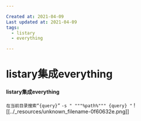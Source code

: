 ```yaml
---

Created at: 2021-04-09
Last updated at: 2021-04-09
tags: 
  - listary
  - everything

---
```


# listary集成everything


#### listary集成everything

`在当前目录搜索“{query}”`
`-s " """%path%""" {query} "`
![[../_resources/unknown_filename-0f60632e.png]]



